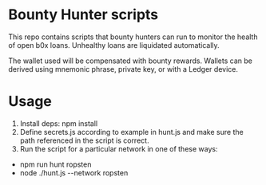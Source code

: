# Bounty Hunter scripts

This repo contains scripts that bounty hunters can run to monitor the health of open b0x loans. 
Unhealthy loans are liquidated automatically.

The wallet used will be compensated with bounty rewards. Wallets can be derived using mnemonic phrase, private key, or with a Ledger device.

# Usage

1. Install deps: npm install
2. Define secrets.js according to example in hunt.js and make sure the path referenced in the script is correct.
3. Run the script for a particular network in one of these ways: 
  
* npm run hunt ropsten
* node ./hunt.js --network ropsten

